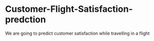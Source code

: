 # Customer-Flight-Satisfaction-predction
We are going to predict customer satisfaction while travelling in a flight 
